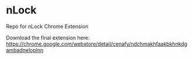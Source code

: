 # nLock
Repo for nLock Chrome Extension

Download the final extension here:  https://chrome.google.com/webstore/detail/cenafy/ndchmakhfaakbkhnkdgambadneloplnn
